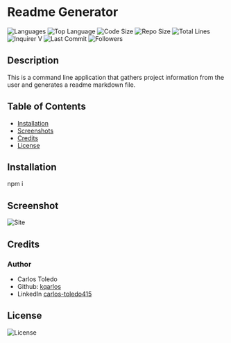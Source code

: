 
  # Readme Generator

  ![Languages](https://img.shields.io/github/languages/count/kqarlos/readme-generator)
  ![Top Language](https://img.shields.io/github/languages/top/kqarlos/readme-generator)
  ![Code Size](https://img.shields.io/github/languages/code-size/kqarlos/readme-generator)
  ![Repo Size](https://img.shields.io/github/repo-size/kqarlos/readme-generator)
  ![Total Lines](https://img.shields.io/tokei/lines/github/kqarlos/readme-generator)
  ![Inquirer V](https://img.shields.io/github/package-json/dependency-version/kqarlos/readme-generator/inquirer)
  ![Last Commit](https://img.shields.io/github/last-commit/kqarlos/readme-generator)
  ![Followers](https://img.shields.io/github/followers/kqarlos?style=social)


  ## Description 
  
  This is a command line application that gathers project information from the user and generates a readme markdown file.
  
  ## Table of Contents
    
  * [Installation](#installation)
  * [Screenshots](#screenshots)
  * [Credits](#credits)
  * [License](#license)
  
  
  ## Installation
  
  npm i
  
  

  ## Screenshot

  ![Site](assets/images/live.gif)

    
  
  ## Credits
  
  ### Author

  - Carlos Toledo
  - Github: [kqarlos](https://www.github.com/kqarlos)
  - LinkedIn [carlos-toledo415](https://www.linkedin.com/in/carlos-toledo415/)

  ## License
  
  ![License](https://img.shields.io/github/license/kqarlos/readme-generator)

  
